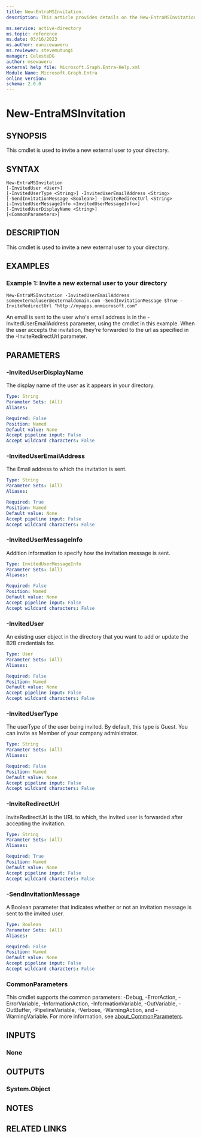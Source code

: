 ```yaml
---
title: New-EntraMSInvitation.
description: This article provides details on the New-EntraMSInvitation command.

ms.service: active-directory
ms.topic: reference
ms.date: 03/16/2023
ms.author: eunicewaweru
ms.reviewer: stevemutungi
manager: CelesteDG
author: msewaweru
external help file: Microsoft.Graph.Entra-Help.xml
Module Name: Microsoft.Graph.Entra
online version:
schema: 2.0.0
---
```


# New-EntraMSInvitation

## SYNOPSIS
This cmdlet is used to invite a new external user to your directory.

## SYNTAX

```
New-EntraMSInvitation 
[-InvitedUser <User>] 
[-InvitedUserType <String>] -InvitedUserEmailAddress <String>
[-SendInvitationMessage <Boolean>] -InviteRedirectUrl <String>
[-InvitedUserMessageInfo <InvitedUserMessageInfo>] 
[-InvitedUserDisplayName <String>] 
[<CommonParameters>]
```

## DESCRIPTION
This cmdlet is used to invite a new external user to your directory.

## EXAMPLES

### Example 1: Invite a new external user to your directory
```
New-EntraMSInvitation -InvitedUserEmailAddress someexternaluser@externaldomain.com -SendInvitationMessage $True -InviteRedirectUrl "http://myapps.onmicrosoft.com"
```

An email is sent to the user who's email address is in the -InvitedUserEmailAddress parameter, using the cmdlet in this example.
When the user accepts the invitation, they're forwarded to the url as specified in the -InviteRedirectUrl parameter.

## PARAMETERS

### -InvitedUserDisplayName
The display name of the user as it appears in your directory.

```yaml
Type: String
Parameter Sets: (All)
Aliases:

Required: False
Position: Named
Default value: None
Accept pipeline input: False
Accept wildcard characters: False
```

### -InvitedUserEmailAddress
The Email address to which the invitation is sent.

```yaml
Type: String
Parameter Sets: (All)
Aliases:

Required: True
Position: Named
Default value: None
Accept pipeline input: False
Accept wildcard characters: False
```

### -InvitedUserMessageInfo
Addition information to specify how the invitation message is sent.

```yaml
Type: InvitedUserMessageInfo
Parameter Sets: (All)
Aliases:

Required: False
Position: Named
Default value: None
Accept pipeline input: False
Accept wildcard characters: False
```

### -InvitedUser
An existing user object in the directory that you want to add or update the B2B credentials for.

```yaml
Type: User
Parameter Sets: (All)
Aliases:

Required: False
Position: Named
Default value: None
Accept pipeline input: False
Accept wildcard characters: False
```

### -InvitedUserType
The userType of the user being invited.
By default, this type is Guest.
You can invite as Member of your company administrator.

```yaml
Type: String
Parameter Sets: (All)
Aliases:

Required: False
Position: Named
Default value: None
Accept pipeline input: False
Accept wildcard characters: False
```

### -InviteRedirectUrl
InviteRedirectUrl is the URL to which, the invited user is forwarded after accepting the invitation.

```yaml
Type: String
Parameter Sets: (All)
Aliases:

Required: True
Position: Named
Default value: None
Accept pipeline input: False
Accept wildcard characters: False
```

### -SendInvitationMessage
A Boolean parameter that indicates whether or not an invitation message is sent to the invited user.

```yaml
Type: Boolean
Parameter Sets: (All)
Aliases:

Required: False
Position: Named
Default value: None
Accept pipeline input: False
Accept wildcard characters: False
```

### CommonParameters
This cmdlet supports the common parameters: -Debug, -ErrorAction, -ErrorVariable, -InformationAction, -InformationVariable, -OutVariable, -OutBuffer, -PipelineVariable, -Verbose, -WarningAction, and -WarningVariable. For more information, see [about_CommonParameters](http://go.microsoft.com/fwlink/?LinkID=113216).

## INPUTS

### None
## OUTPUTS

### System.Object
## NOTES

## RELATED LINKS

